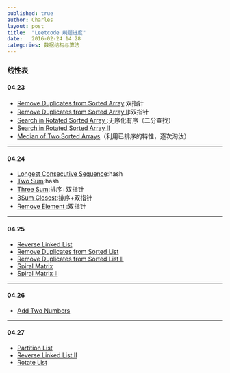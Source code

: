 ```yaml
---
published: true
author: Charles
layout: post
title:  "Leetcode 刷题进度"
date:   2016-02-24 14:28
categories: 数据结构与算法
---
```



### 线性表

#### 04.23
- [Remove Duplicates from Sorted Array](https://leetcode.com/problems/remove-duplicates-from-sorted-array/):双指针
- [Remove Duplicates from Sorted Array II](https://leetcode.com/problems/remove-duplicates-from-sorted-array-ii/):双指针
- [Search in Rotated Sorted Array ](https://leetcode.com/problems/search-in-rotated-sorted-array/):无序化有序（二分查找）
- [Search in Rotated Sorted Array II](https://leetcode.com/problems/search-in-rotated-sorted-array-ii/)
- [Median of Two Sorted Arrays](https://leetcode.com/problems/median-of-two-sorted-arrays/)（利用已排序的特性，逐次淘汰）


----------

#### 04.24
- [Longest Consecutive Sequence](https://leetcode.com/problems/longest-consecutive-sequence/):hash
- [Two Sum](https://leetcode.com/problems/two-sum/):hash
- [Three Sum](https://leetcode.com/problems/3sum/):排序+双指针
- [3Sum Closest](https://leetcode.com/problems/3sum-closest/):排序+双指针
- [Remove Element ](https://leetcode.com/problems/remove-element/):双指针


----------

#### 04.25
- [Reverse Linked List](https://leetcode.com/problems/reverse-linked-list/)
- [Remove Duplicates from Sorted List](https://leetcode.com/problems/remove-duplicates-from-sorted-list/)
- [Remove Duplicates from Sorted List II](https://leetcode.com/problems/remove-duplicates-from-sorted-list-ii/)
- [Spiral Matrix](https://leetcode.com/problems/spiral-matrix/)
- [Spiral Matrix II](https://leetcode.com/problems/spiral-matrix-ii/)

----------

#### 04.26
- [Add Two Numbers](https://leetcode.com/problems/add-two-numbers/)


----------

#### 04.27
- [Partition List](https://leetcode.com/problems/partition-list/)
- [Reverse Linked List II](https://leetcode.com/problems/reverse-linked-list-ii/)
- [Rotate List](https://leetcode.com/problems/rotate-list/)